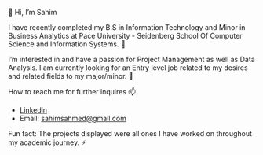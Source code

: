 👋 Hi, I’m Sahim 


I have recently completed my B.S in Information Technology and Minor in Business Analytics at Pace University -
Seidenberg School Of Computer Science and Information Systems. 🌱 

I’m interested in and have a passion for Project Management as well as Data Analysis. I am currently looking for an Entry level job related to my desires and
related fields to my major/minor. 👀 
  
How to reach me for further inquires 📫 
- [Linkedin](https://www.linkedin.com/in/sahimahmed03/)
- Email: sahimsahmed@gmail.com

Fun fact: The projects displayed were all ones I have worked on throughout my academic journey. ⚡

<!---
SahimAhmed/SahimAhmed is a ✨ special ✨ repository because its `README.md` (this file) appears on your GitHub profile.
You can click the Preview link to take a look at your changes.
--->
